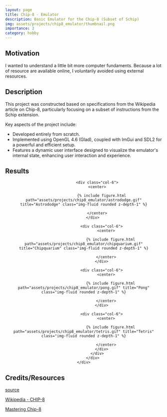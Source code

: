 ```yaml
---
layout: page
title: Chip-8 - Emulator
description: Basic Emulator for the Chip-8 (Subset of Schip)
img: assets/projects/chip8_emulator/thumbnail.png
importance: 2
category: hobby
---
```


## Motivation

I wanted to understand a little bit more computer fundaments. Because a lot of resource are available online, I voluntarily avoided using external resources. 

## Description

This project was constructed based on specifications from the Wikipedia article on Chip-8, particularly focusing on a subset of instructions from the Schip extension.

Key aspects of the project include:

* Developed entirely from scratch.
* Implemented using OpenGL 4.6 (Glad), coupled with ImGui and SDL2 for a powerful and efficient setup.
* Features a dynamic user interface designed to visualize the emulator's internal state, enhancing user interaction and experience.

## Results

<center>
    <div class="row">
            <div class="col-12">
                <div class="row">

                <div class="col-6">
                <center>

                    {% include figure.html path="assets/projects/chip8_emulator/astrododge.gif" title="Astrododge" class="img-fluid rounded z-depth-1" %}

                </center>
            </div>

                    <div class="col-6">
                        <center>

                            {% include figure.html path="assets/projects/chip8_emulator/chipquarium.gif" title="Chipquarium" class="img-fluid rounded z-depth-1" %}
                            
                        </center>
                    </div>

                    <div class="col-6">
                        <center>

                            {% include figure.html path="assets/projects/chip8_emulator/pong.gif" title="Pong" class="img-fluid rounded z-depth-1" %}
                            
                        </center>
                    </div>

                    <div class="col-6">
                        <center>

                            {% include figure.html path="assets/projects/chip8_emulator/tetris.gif" title="Tetris" class="img-fluid rounded z-depth-1" %}
                            
                        </center>
                    </div>
                </div>
            </div>
    </div>
</center>

## Credits/Resources

[source](https://github.com/bolducke/chip8_emulator/)

[Wikipedia - CHIP-8](https://en.wikipedia.org/wiki/CHIP-8)

[Mastering Chip-8](https://github.com/mattmikolay/chip-8/wiki/Mastering-CHIP%E2%80%908)